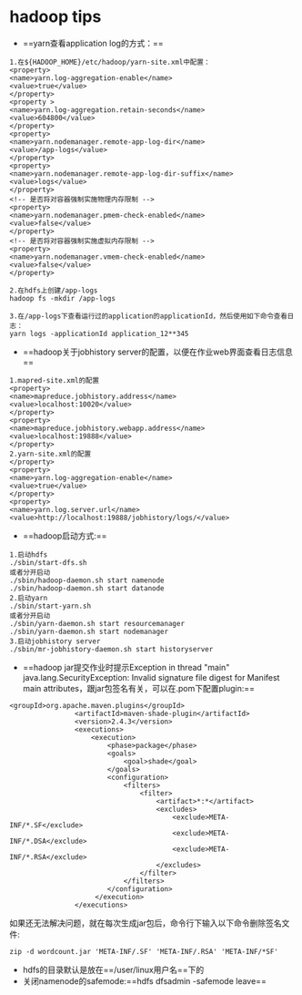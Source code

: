 # hadoop tips

- ==yarn查看application log的方式：==

```shell
1.在${HADOOP_HOME}/etc/hadoop/yarn-site.xml中配置：
<property>
<name>yarn.log-aggregation-enable</name>
<value>true</value>
</property>
<property >
<name>yarn.log-aggregation.retain-seconds</name>
<value>604800</value>
</property>
<property>
<name>yarn.nodemanager.remote-app-log-dir</name>
<value>/app-logs</value>
</property>
<property>
<name>yarn.nodemanager.remote-app-log-dir-suffix</name>
<value>logs</value>
</property>
<!-- 是否将对容器强制实施物理内存限制 -->
<property>
<name>yarn.nodemanager.pmem-check-enabled</name>
<value>false</value>
</property>
<!-- 是否将对容器强制实施虚拟内存限制 -->
<property>
<name>yarn.nodemanager.vmem-check-enabled</name>
<value>false</value>
</property>

2.在hdfs上创建/app-logs
hadoop fs -mkdir /app-logs

3.在/app-logs下查看运行过的application的applicationId，然后使用如下命令查看日志：
yarn logs -applicationId application_12**345
```

- ==hadoop关于jobhistory server的配置，以便在作业web界面查看日志信息==

```hadoop
1.mapred-site.xml的配置
<property>
<name>mapreduce.jobhistory.address</name>
<value>localhost:10020</value>
</property>
<property>
<name>mapreduce.jobhistory.webapp.address</name>
<value>localhost:19888</value>
</property>
2.yarn-site.xml的配置
</property>
<property>
<name>yarn.log-aggregation-enable</name>
<value>true</value>
</property>
<property>
<name>yarn.log.server.url</name>
<value>http://localhost:19888/jobhistory/logs/</value>
```

- ==hadoop启动方式:==

```
1.启动hdfs
./sbin/start-dfs.sh
或者分开启动
./sbin/hadoop-daemon.sh start namenode
./sbin/hadoop-daemon.sh start datanode
2.启动yarn
./sbin/start-yarn.sh
或者分开启动
./sbin/yarn-daemon.sh start resourcemanager
./sbin/yarn-daemon.sh start nodemanager
3.启动jobhistory server
./sbin/mr-jobhistory-daemon.sh start historyserver
```

- ==hadoop jar提交作业时提示Exception in thread "main" java.lang.SecurityException: Invalid signature file digest for Manifest main attributes，跟jar包签名有关，可以在.pom下配置plugin:==

```mave
<groupId>org.apache.maven.plugins</groupId>
                <artifactId>maven-shade-plugin</artifactId>
                <version>2.4.3</version>
                <executions>
                    <execution>
                        <phase>package</phase>
                        <goals>
                            <goal>shade</goal>
                        </goals>
                        <configuration>
                            <filters>
                                <filter>
                                    <artifact>*:*</artifact>
                                    <excludes>
                                        <exclude>META-INF/*.SF</exclude>
                                        <exclude>META-INF/*.DSA</exclude>
                                        <exclude>META-INF/*.RSA</exclude>
                                    </excludes>
                                </filter>
                            </filters>
                        </configuration>
                     </execution>
                </executions>
```

如果还无法解决问题，就在每次生成jar包后，命令行下输入以下命令删除签名文件:

```shell
zip -d wordcount.jar 'META-INF/.SF' 'META-INF/.RSA' 'META-INF/*SF'
```

- hdfs的目录默认是放在==/user/linux用户名==下的
- 关闭namenode的safemode:==hdfs dfsadmin -safemode leave==